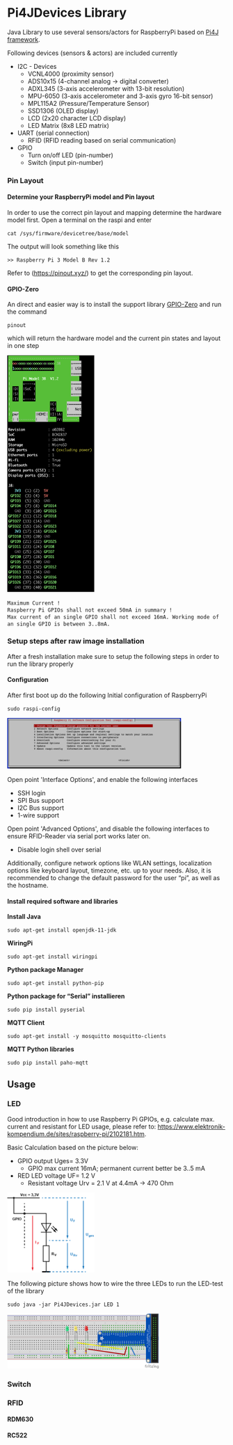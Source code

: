 # Pi4JDevices Library
Java Library to use several sensors/actors for RaspberryPi based on [Pi4J framework](https://pi4j.com/1.2/index.html).

Following devices (sensors & actors) are included currently
* I2C - Devices
  * VCNL4000    (proximity sensor)
  * ADS10x15    (4-channel analog -> digital converter)
  * ADXL345     (3-axis accelerometer with 13-bit resolution) 
  * MPU-6050    (3-axis accelerometer and 3-axis gyro 16-bit sensor)
  * MPL115A2    (Pressure/Temperature Sensor)
  * SSD1306     (OLED display)
  * LCD         (2x20 character LCD display)
  * LED Matrix  (8x8 LED matrix)
* UART (serial connection)
  * RFID        (RFID reading based on serial communication)
* GPIO
  * Turn on/off LED (pin-number)
  * Switch      (input pin-number)
  
### Pin Layout
#### Determine your RaspberryPi model and Pin layout
In order to use the correct pin layout and mapping determine the hardware model first.
Open a terminal on the raspi and enter
```
cat /sys/firmware/devicetree/base/model
```
The output will look something like this
```
>> Raspberry Pi 3 Model B Rev 1.2
```
Refer to (https://pinout.xyz/) to get the corresponding pin layout.

#### GPIO-Zero
An direct and easier way is to install the support library [GPIO-Zero](https://gpiozero.readthedocs.io/en/stable/installing.html)
and run the command
```
pinout
```
which will return the hardware model and the current pin states and layout in one step

<img src="./resources/pinlayout_sample.png" alt="gpiozero pin layout result" width="200"/>

```
Maximum Current !
Raspberry Pi GPIOs shall not exceed 50mA in summary ! 
Max current of an single GPIO shall not exceed 16mA. Working mode of an single GPIO is between 3..8mA.
```

### Setup steps after raw image installation
After a fresh installation make sure to setup the following steps in order to run the library properly
#### Configuration
After first boot up do the following Initial configuration of RaspberryPi
```
sudo raspi-config
```

<img src="./resources/raspi-config_menu.png" alt="raspi-config menu" width="400"/>

Open point 'Interface Options', and enable the following interfaces
*	SSH login
* SPI Bus support
* I2C Bus support
* 1-wire support

Open point 'Advanced Options', and disable the following interfaces to ensure RFID-Reader via serial port works later on.
* Disable login shell over serial

Additionally, configure network options like WLAN settings, localization options like keyboard layout, timezone, etc. up to your needs.
Also, it is recommended to change the default password for the user “pi”, as well as the hostname.

#### Install required software and libraries

__Install Java__
```
sudo apt-get install openjdk-11-jdk
```
__WiringPi__
```
sudo apt-get install wiringpi
```
__Python package Manager__
```
sudo apt-get install python-pip
```
__Python package for “Serial” installieren__
```
sudo pip install pyserial
```
__MQTT Client__
```
sudo apt-get install -y mosquitto mosquitto-clients
```
__MQTT Python libraries__
```
sudo pip install paho-mqtt
```
## Usage
### LED
Good introduction in how to use Raspberry Pi GPIOs, e.g. calculate max. current and resistant for LED usage, please refer to: https://www.elektronik-kompendium.de/sites/raspberry-pi/2102181.htm.

Basic Calculation based on the picture below:
* GPIO output Uges= 3.3V
  * GPIO max current 16mA; permanent current better be 3..5 mA
* RED LED voltage UF= 1.2 V
  * Resistant voltage Urv = 2.1 V at 4.4mA -> 470 Ohm

<img src="./resources/LED_calc.png" alt="calc LED resistant" width="200"/>

The following picture shows how to wire the three LEDs to run the LED-test of the library
```
sudo java -jar Pi4JDevices.jar LED 1
```
<img src="./resources/fritzing_LED.png" alt="fritzing LED" width="350"/>

### Switch
### RFID
#### RDM630
#### RC522


